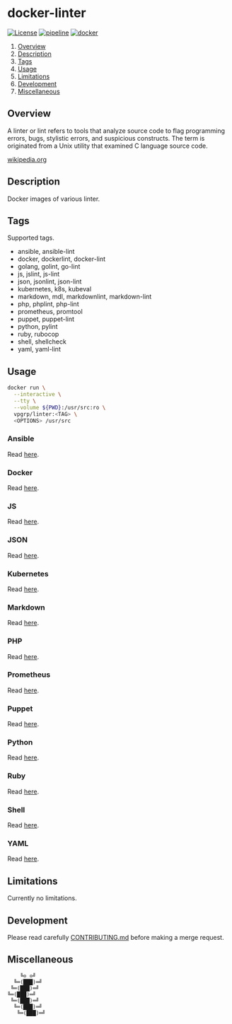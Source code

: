 # docker-linter

[![License][license-img]][license-href]
[![pipeline][pipeline-img]][pipeline-href]
[![docker][docker-img]][docker-href]

1. [Overview](#overview)
2. [Description](#description)
3. [Tags](#setup)
4. [Usage](#usage)
5. [Limitations](#limitations)
6. [Development](#development)
7. [Miscellaneous](#miscellaneous)

## Overview

A linter or lint  refers to tools that analyze source  code to flag programming
errors,  bugs,  stylistic  errors,  and  suspicious  constructs.  The  term  is
originated from a Unix utility that examined C language source code.

[wikipedia.org][overview-href]

## Description

Docker images of various linter.

## Tags

Supported tags.

- ansible, ansible-lint
- docker, dockerlint, docker-lint
- golang, golint, go-lint
- js, jslint, js-lint
- json, jsonlint, json-lint
- kubernetes, k8s, kubeval
- markdown, mdl, markdownlint, markdown-lint
- php, phplint, php-lint
- prometheus, promtool
- puppet, puppet-lint
- python, pylint
- ruby, rubocop
- shell, shellcheck
- yaml, yaml-lint

## Usage

```bash
docker run \
  --interactive \
  --tty \
  --volume ${PWD}:/usr/src:ro \
  vpgrp/linter:<TAG> \
  <OPTIONS> /usr/src
```

### Ansible

Read [here](https://github.com/willthames/ansible-lint).

### Docker

Read [here](https://github.com/redcoolbeans/dockerlint).

### JS

Read [here](https://github.com/reid/node-jslint).

### JSON

Read [here](https://github.com/pagerduty/jsonlint).

### Kubernetes

Read [here](https://github.com/garethr/kubeval).

### Markdown

Read [here](https://github.com/markdownlint/markdownlint).

### PHP

Read [here](https://github.com/overtrue/phplint).

### Prometheus

Read [here](https://github.com/prometheus/prometheus).

### Puppet

Read [here](https://github.com/rodjek/puppet-lint).

### Python

Read [here](https://github.com/pycqa/pylint).

### Ruby

Read [here](https://github.com/bbatsov/rubocop).

### Shell

Read [here](https://github.com/koalaman/shellcheck).

### YAML

Read [here](https://github.com/pryz/yaml-lint).

## Limitations

Currently no limitations.

## Development

Please read carefully [CONTRIBUTING.md][contribute-href]  before making a merge
request.

## Miscellaneous

```
    ╚⊙ ⊙╝
  ╚═(███)═╝
 ╚═(███)═╝
╚═(███)═╝
 ╚═(███)═╝
  ╚═(███)═╝
   ╚═(███)═╝
```

[license-img]: https://img.shields.io/badge/license-Apache-blue.svg
[license-href]: LICENSE
[pipeline-img]: https://git.vpgrp.io/docker/docker-linter/badges/master/pipeline.svg
[pipeline-href]: https://git.vpgrp.io/docker/docker-linter/commits/master
[docker-img]: https://img.shields.io/docker/pulls/linter/nrpe.svg
[docker-href]: https://hub.docker.com/r/vpgrp/linter/
[overview-href]: https://en.wikipedia.org/wiki/Lint_(software)
[contribute-href]: CONTRIBUTING.md
